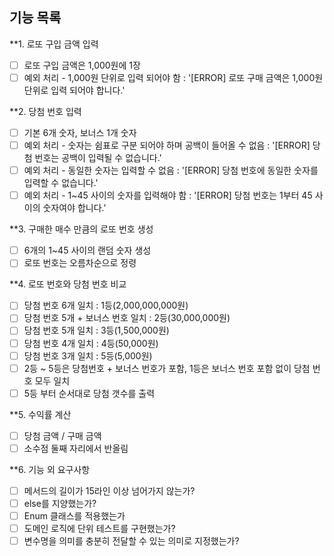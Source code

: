 ## 기능 목록
**1. 로또 구입 금액 입력
- [ ] 로또 구입 금액은 1,000원에 1장
- [ ] 예외 처리 - 1,000원 단위로 입력 되어야 함 : '[ERROR] 로또 구매 금액은 1,000원 단위로 입력 되어야 합니다.'

**2. 당첨 번호 입력
- [ ] 기본 6개 숫자, 보너스 1개 숫자
- [ ] 예외 처리 - 숫자는 쉼표로 구분 되어야 하며 공백이 들어올 수 없음 : '[ERROR] 당첨 번호는 공백이 입력될 수 없습니다.'
- [ ] 예외 처리 - 동일한 숫자는 입력할 수 없음 : '[ERROR] 당첨 번호에 동일한 숫자를 입력할 수 없습니다.'
- [ ] 예외 처리 - 1~45 사이의 숫자를 입력해야 함 : '[ERROR] 당첨 번호는 1부터 45 사이의 숫자여야 합니다.'

**3. 구매한 매수 만큼의 로또 번호 생성
- [ ] 6개의 1~45 사이의 랜덤 숫자 생성
- [ ] 로또 번호는 오름차순으로 정령

**4. 로또 번호와 당첨 번호 비교
- [ ] 당첨 번호 6개 일치 : 1등(2,000,000,000원)
- [ ] 당첨 번호 5개 + 보너스 번호 일치 : 2등(30,000,000원)
- [ ] 당첨 번호 5개 일치 : 3등(1,500,000원)
- [ ] 당첨 번호 4개 일치 : 4등(50,000원)
- [ ] 당첨 번호 3개 일치 : 5등(5,000원)
- [ ] 2등 ~ 5등은 당첨번호 + 보너스 번호가 포함, 1등은 보너스 번호 포함 없이 당첨 번호 모두 일치
- [ ] 5등 부터 순서대로 당첨 갯수를 출력

**5. 수익률 계산
- [ ] 당첨 금액 / 구매 금액
- [ ] 소수점 둘째 자리에서 반올림

**6. 기능 외 요구사항
- [ ] 메서드의 길이가 15라인 이상 넘어가지 않는가?
- [ ] else를 지양했는가?
- [ ] Enum 클래스를 적용했는가
- [ ] 도메인 로직에 단위 테스트를 구현했는가?
- [ ] 변수명을 의미를 충분히 전달할 수 있는 의미로 지정했는가?